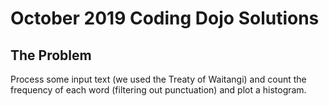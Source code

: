 # October 2019 Coding Dojo Solutions

## The Problem

Process some input text (we used the Treaty of Waitangi) and count the
frequency of each word (filtering out punctuation) and plot a
histogram.
